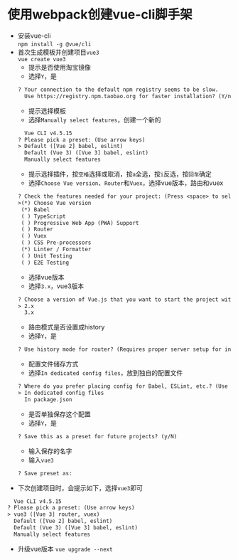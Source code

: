 # 使用webpack创建vue-cli脚手架

- 安装vue-cli  
  `npm install -g @vue/cli`
- 首次生成模板并创建项目`vue3`  
  `vue create vue3`
  - 提示是否使用淘宝镜像
  - 选择`Y`，是
  ```txt
  ? Your connection to the default npm registry seems to be slow.
    Use https://registry.npm.taobao.org for faster installation? (Y/n)
  ```
  - 提示选择模板
  - 选择`Manually select features`，创建一个新的
  ```txt
    Vue CLI v4.5.15
  ? Please pick a preset: (Use arrow keys)
  > Default ([Vue 2] babel, eslint)
    Default (Vue 3) ([Vue 3] babel, eslint)
    Manually select features
  ```
  - 提示选择插件，按`空格`选择或取消，按`a`全选，按`i`反选，按`回车`确定
  - 选择`Choose Vue version`、`Router`和`Vuex`，选择vue版本，路由和vuex
  ```txt
  ? Check the features needed for your project: (Press <space> to select, <a> to toggle all, <i> to invert selection)
  >(*) Choose Vue version
   (*) Babel
   ( ) TypeScript
   ( ) Progressive Web App (PWA) Support
   ( ) Router
   ( ) Vuex
   ( ) CSS Pre-processors
   (*) Linter / Formatter
   ( ) Unit Testing
   ( ) E2E Testing
  ```
  - 选择vue版本
  - 选择`3.x`，vue3版本
  ```txt
  ? Choose a version of Vue.js that you want to start the project with (Use arrow keys)
  > 2.x
    3.x
  ```
  - 路由模式是否设置成history
  - 选择`Y`，是
  ```txt
  ? Use history mode for router? (Requires proper server setup for index fallback in production) (Y/n)
  ```
  - 配置文件储存方式
  - 选择`In dedicated config files`，放到独自的配置文件
  ```txt
  ? Where do you prefer placing config for Babel, ESLint, etc.? (Use arrow keys)
  > In dedicated config files
    In package.json
  ```
  - 是否单独保存这个配置
  - 选择`Y`，是
  ```txt
  ? Save this as a preset for future projects? (y/N)
  ```
  - 输入保存的名字
  - 输入`vue3`
  ```txt
  ? Save preset as:
  ```
- 下次创建项目时，会提示如下，选择`vue3`即可
```txt
  Vue CLI v4.5.15
? Please pick a preset: (Use arrow keys)
> vue3 ([Vue 3] router, vuex)
  Default ([Vue 2] babel, eslint)
  Default (Vue 3) ([Vue 3] babel, eslint)
  Manually select features
```
- 升级vue版本
`vue upgrade --next`

